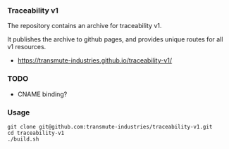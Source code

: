 ### Traceability v1

The repository contains an archive for traceability v1.

It publishes the archive to github pages, and provides unique routes for all v1 resources.

- https://transmute-industries.github.io/traceability-v1/

### TODO

- CNAME binding?

### Usage

```
git clone git@github.com:transmute-industries/traceability-v1.git
cd traceability-v1
./build.sh
```